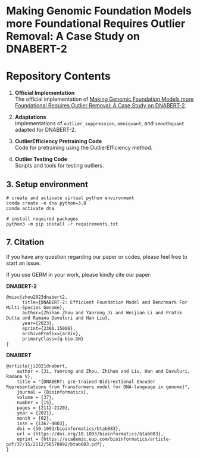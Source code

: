 # Making Genomic Foundation Models more Foundational Requires Outlier Removal: A Case Study on DNABERT-2

# Repository Contents

1. **Official Implementation**  
   The official implementation of [Making Genomic Foundation Models more Foundational Requires Outlier Removal: A Case Study on DNABERT-2](to_be_decided).

2. **Adaptations**  
   Implementations of `outlier_suppression`, `omniquant`, and `smoothquant` adapted for DNABERT-2.

3. **OutlierEfficiency Pretraining Code**  
   Code for pretraining using the OutlierEfficiency method.

4. **Outlier Testing Code**  
   Scripts and tools for testing outliers.


## 3. Setup environment

    # create and activate virtual python environment
    conda create -n dna python=3.8
    conda activate dna
    
    # install required packages
    python3 -m pip install -r requirements.txt

## 7. Citation

If you have any question regarding our paper or codes, please feel free to start an issue.

If you use GERM in your work, please kindly cite our paper:

**DNABERT-2**

```
@misc{zhou2023dnabert2,
      title={DNABERT-2: Efficient Foundation Model and Benchmark For Multi-Species Genome}, 
      author={Zhihan Zhou and Yanrong Ji and Weijian Li and Pratik Dutta and Ramana Davuluri and Han Liu},
      year={2023},
      eprint={2306.15006},
      archivePrefix={arXiv},
      primaryClass={q-bio.GN}
}
```

**DNABERT**

```
@article{ji2021dnabert,
    author = {Ji, Yanrong and Zhou, Zhihan and Liu, Han and Davuluri, Ramana V},
    title = "{DNABERT: pre-trained Bidirectional Encoder Representations from Transformers model for DNA-language in genome}",
    journal = {Bioinformatics},
    volume = {37},
    number = {15},
    pages = {2112-2120},
    year = {2021},
    month = {02},
    issn = {1367-4803},
    doi = {10.1093/bioinformatics/btab083},
    url = {https://doi.org/10.1093/bioinformatics/btab083},
    eprint = {https://academic.oup.com/bioinformatics/article-pdf/37/15/2112/50578892/btab083.pdf},
}
```